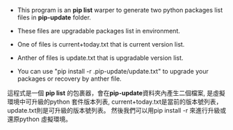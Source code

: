 * This program is an **pip list** warper to generate two python packages list files in **pip-update** folder.
* These files are upgradable packages list in environment.
* One of files is current+today.txt that is current version list.
* Anther of files is update.txt that is upgradable version list. 

* You can use "pip install -r .pip-update/update.txt" to upgrade your packages or recovery by anther file.

這程式是一個 **pip list** 的包裹器，會在**pip-update**資料夾內產生二個檔案, 是虛擬環境中可升級的python 套件版本列表, current+today.txt是當前的版本號列表，update.txt則是可升級的版本號列表。
然後我們可以用pip install -r 來進行升級或還原python 虛擬環境。